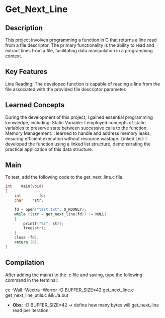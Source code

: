 # Get_Next_Line

## Description
This project involves programming a function in C that returns a line read from a file descriptor. The primary functionality is the ability to read and extract lines from a file, facilitating data manipulation in a programming context.

## Key Features
Line Reading: The developed function is capable of reading a line from the file associated with the provided file descriptor parameter.

## Learned Concepts
During the development of this project, I gained essential programming knowledge, including:
Static Variable: I employed concepts of static variables to preserve state between successive calls to the function.
Memory Management: I learned to handle and address memory leaks, ensuring efficient execution without resource wastage.
Linked List: I developed the function using a linked list structure, demonstrating the practical application of this data structure.

## Main
To test, add the following code to the get_next_line.c file:

```c
int    main(void)
{
    int        fd;
    char    *str;

    fd = open("test.txt", O_RDONLY);
    while ((str = get_next_line(fd)) != NULL)
    {
        printf("%s", str);
        free(str);
    }
    close (fd);
    return (0);
}
```

## Compilation
After adding the main() to the .c file and saving, type the following command in the terminal:

cc -Wall -Wextra -Werror -D BUFFER_SIZE=42 get_next_line.c get_next_line_utils.c && ./a.out

- **Obs:** -D BUFFER_SIZE=42 -> define how many bytes will get_next_line read per iteration
